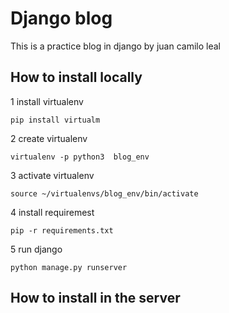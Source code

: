 # Django blog
This is a practice blog in django by juan camilo leal

## How to install locally
1 install virtualenv
```
pip install virtualm 
```
2 create virtualenv
```
virtualenv -p python3  blog_env
```
3 activate virtualenv 
```
source ~/virtualenvs/blog_env/bin/activate
```
4 install requiremest 
```
pip -r requirements.txt
```
5 run django 
```
python manage.py runserver 
```


## How to install in the server

